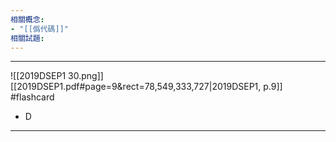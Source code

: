 ```yaml
---
相關概念: 
- "[[僞代碼]]"
相關試題:
---
```


---
![[2019DSEP1 30.png]]
[[2019DSEP1.pdf#page=9&rect=78,549,333,727|2019DSEP1, p.9]]
 #flashcard 
- D
---
<!--ID: 1730941138684-->
